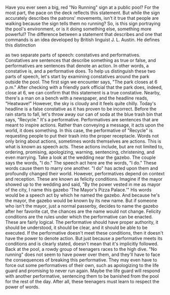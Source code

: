 
Have you ever seen
a big, red &quot;No Running&quot; sign at a public pool?
For the most part,
the pace on the deck reflects this statement.
But while the sign accurately describes
the patrons&#39; movements,
isn&#39;t it true that people are walking
because the sign tells them no running?
So, is this sign portraying the pool&#39;s environment,
or is it doing something else,
something more powerful?
The difference between a statement that describes
and one that commands
is an idea developed by British linguist J. L. Austin.
He defines this distinction

as two separate parts of speech:
constatives
and performatives.
Constatives are sentences
that describe something as true or false,
and performatives are sentences
that denote an action.
In other words, a constative is,
and a performative does.
To help us distinguish these two parts of speech,
let&#39;s start by examining constatives
around the park outside the pool.
The first sign we encounter says,
&quot;The park closes at 6 p.m.&quot;
After checking with a friendly park official
that the park does, indeed, close at 6,
we can confirm that this statement
is a true constative.
Nearby, there&#39;s a man on a bench
with a newspaper, and the headline reads,
&quot;Heatwave!&quot;
However, the sky is cloudy and it feels quite chilly.
Today&#39;s headline is a false constative
as it has proven to be incorrect.
Before the rain starts to fall,
let&#39;s throw away our can of soda
at the blue trash bin that says, &quot;Recycle.&quot;
It&#39;s a performative.
Performatives are sentences
that are meant to inspire actions.
Rather than conveying a message,
it acts upon the world,
it does something.
In this case, the performative of &quot;Recycle&quot;
is requesting people to put their trash
into the proper receptacle.
Words not only bring about actions,
sometimes words themselves are actions.
This is what is known as speech acts.
These actions include, but are not limited to,
ordering,
promising,
apologizing,
warning,
sentencing,
christening,
and even marrying.
Take a look at the wedding near the gazebo.
The couple says the words, &quot;I do.&quot;
The speech act here are the words, &quot;I do.&quot;
These words cause them to marry one another.
&quot;I do&quot; has acted upon them
and profoundly changed their world.
However, performatives depend
on context and reception.
These are known as felicity conditions.
Imagine if the mayor showed up to the wedding
and said, &quot;By the power vested in me
as mayor of the city,
I name this gazebo &#39;The Mayor&#39;s Pizza Palace.&#39;&quot;
His words would be a speech act
by which he named the gazebo.
And because he&#39;s the mayor,
the gazebo would be known by its new name.
But if someone who isn&#39;t the mayor,
just a normal passerby,
decides to name the gazebo after her favorite cat,
the chances are the name would not change.
Felicity conditions are the rules
under which the performative can be enacted.
These are fairly logical.
The performative should have proper authority,
it should be understood,
it should be clear,
and it should be able to be executed.
If the performative doesn&#39;t meet these conditions,
then it doesn&#39;t have the power
to denote action.
But just because a performative meets its conditions
and is clearly stated,
doesn&#39;t mean that it&#39;s implicitly followed.
Back at the pool,
a rowdy group of teenagers races to the high dive.
&quot;No running&quot; does not seem
to have power over them,
and they&#39;ll have to face the consequences
of breaking this performative.
They may even have to force out
some performatives of their own,
such as apologizing to the life guard
and promising to never run again.
Maybe the life guard will respond
with another performative,
sentencing them to be banished from the pool
for the rest of the day.
After all, these teenagers must learn
to respect the power of words.
